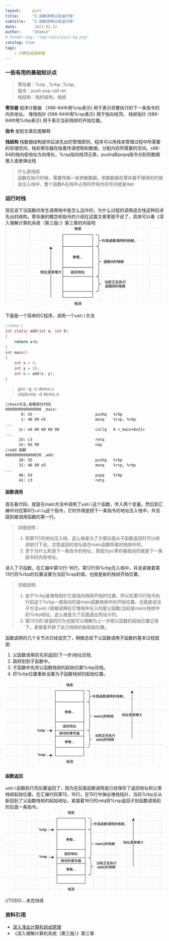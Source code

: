 ```yaml
---
layout:     post
title:      "2.函数调用以及运行栈"
subtitle:   "2.函数调用以及运行栈"
date:        2021-02-12
author:     "ZhaoLe"
# header-img: "img/redis/post-bg.png"
catalog: true
tags:
    - 计算机组成原理
---
```


### 一些有用的基础知识点

> 寄存器：%rip , %rbp ,%rsp,  
> 指令：push  pop  call  ret  
> 栈结构：栈的结构，栈帧  

**寄存器**
程序计数器  （X86-64中用%rip表示) 用于表示将要执行的下一条指令的内存地址。
堆栈指针         (X86-64中用%rsp表示) 用于指向栈顶。
栈帧指针 	 (X86-64中用%rbp表示) 用于表示当前栈帧的开始位置。

**指令**
放到文章后面解释

**栈结构**
栈数据结构提供后进先出的管理原则，程序可以用栈来管理过程中所需要的存储空间，栈和寄存器存放着传递控制和数据，分配内存所需要的空间。x86-64的栈向低地址方向增长，%rsp指向栈顶元素，pushq和popq指令分别将数据推入或者弹出栈

> 什么是栈帧  
> 函数在执行时候，需要传输一些参数数据，参数数据在寄存器不够用的时候会压入栈中，整个函数A在栈中占用的所有内存空间就是`栈帧`  


### 运行时栈
现在说下当函数间发生调用栈中是怎么运作的，为什么过程的调用适合栈这种后进先出的结构。寄存器的概念和指令的介绍在这篇文章里就不说了，具体可以看《深入理解计算机系统（第三版）》第三章的内容吧 
![1](/img/csapp/stack/1.png)


下面是一个简单的C程序，调用一个`add()`方法
```c
//demo.c
int static add(int a, int b)
{
    return a+b;
}
int main()
{
    int x = 5;
    int y = 10;
    int u = add(x, y);
}
```


> gcc -g -c demo.c  
> objdump  -d demo.o  

```shell
//main方法,省略部分代码
0000000000000000 _main:
       0: 55                           	pushq	%rbp
       1: 48 89 e5                     	movq	%rsp, %rbp
...
      1c: e8 00 00 00 00               	callq	0 <_main+0x21>
...
      2d: c3                           	retq
      2e: 66 90                        	nop
//add 函数
0000000000000030 _add:
      30: 55                           	pushq	%rbp
      31: 48 89 e5                     	movq	%rsp, %rbp
...
      40: 5d                           	popq	%rbp
      41: c3                           	retq
```
#### 函数调用
首先看代码，就是在main方法中调用了`add()`这个函数，传入两个变量。然后到汇编中对应第6行`callq`这个指令，它的作用是把下一条指令的地址压入栈中，并且跳到被调用函数的第一行。
> 详细说明：
> 1. 把第7行的地址压入栈，这么做是为了方便后面从子函数返回时可以继续执行下去。注意返回的地址是在main函数所属的栈帧中的。
> 2. 至于为什么知道下一条指令的地址，那因为pc寄存器指向的就是下一条指令的内存地址。

进入了子函数，在汇编中第12行-16行，第12行将%rbp压入栈中，并且紧接着第13行将%rbp的位置设置为当前%rsp的值，也就是新的栈帧开始位置，
> 详细说明:
> 1. 由于%rbp是堆栈指针它是指向栈帧开始的位置，所以在第12行指令执行前这个%rbp一直指向的是main函数栈帧中的开始位置。也就是说当子方法`add()`刚被调用往它堆栈中压入的是父函数(当前是main)栈帧中的%rbp地址。这么做是为了后面退出而设计的。
> 2. 第13行的 赋值的行为也就可以理解为上一步把父函数的起始位置记录下，紧接着开辟了自己栈帧的新起始位置。

函数调用的几个关节点已经说完了，稍微总结下父函数调用子函数的基本过程就是:
1. 父函数调用前先将返回(下一步)地址压栈.
2. 跳转到到子函数中。
3. 子函数中先将父函数栈帧的起始位置%rbp压栈。
4. 将%rbp位置重新设置为子函数栈帧的起始位置。

![2](/img/csapp/stack/2.png)

#### 函数返回
`add()`函数执行完后要返回了，因为在前面函数调用是已经保存了返回地址和父类栈帧起始位置。在汇编代码第15，16行。在15行中弹出堆栈指针，当前%rbp又从新回到了父函数栈帧的起始地址，紧接着16行的retq将%rsp返回子到函数调用前的后面一条指令。
![3](/img/csapp/stack/3.png)



//TODO:...未完待续

### 资料引用

* [深入浅出计算机组成原理](https://time.geekbang.org/column/article/93246~)
* 《深入理解计算机系统（第三版）》第三章
